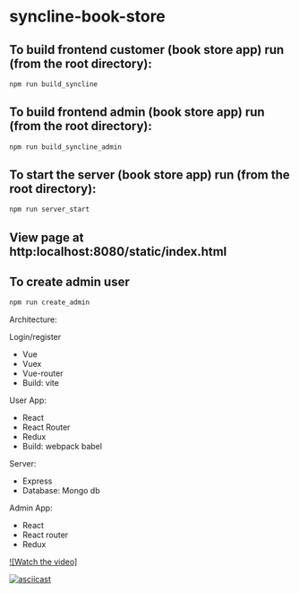 # syncline-book-store

## To  build frontend customer (book store app) run (from the root directory):
```bash
npm run build_syncline
```

## To  build frontend admin (book store app) run (from the root directory):
```bash
npm run build_syncline_admin
```

## To  start the server (book store app) run (from the root directory):
```bash
npm run server_start
```

## View page at http:localhost:8080/static/index.html

## To create admin user
```bash
npm run create_admin
```
Architecture:
 
 
 Login/register
  + Vue
  + Vuex 
  + Vue-router
  + Build: vite
  
 User App:
  + React
  + React Router
  + Redux
  + Build: webpack babel
  
 Server:
  + Express
  + Database: Mongo db
  
 Admin App:
 + React
 + React router
 + Redux
  
  [![Watch the video]](./resources/videos/screen_recorder_login.mp4)

[![asciicast](https://asciinema.org/a/113463.png)](https://asciinema.org/a/113463)
